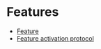# Features

* [Feature](/waves-node/features/feature.md)
* [Feature activation protocol](/waves-node/features/feature-activation-protocol.md)
